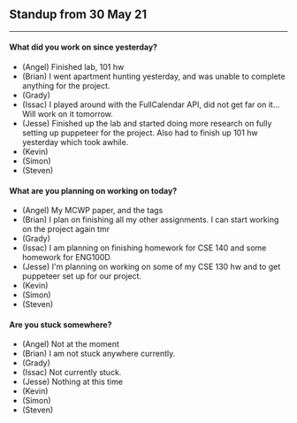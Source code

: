 ## Standup from 30 May 21

--- 

#### What did you work on since yesterday?
- (Angel) Finished lab, 101 hw
- (Brian) I went apartment hunting yesterday, and was unable to complete anything for the project.
- (Grady) 
- (Issac) I played around with the FullCalendar API, did not get far on it... Will work on it tomorrow.
- (Jesse) Finished up the lab and started doing more research on fully setting up puppeteer for the project. Also had to finish up 101 hw yesterday which took awhile.
- (Kevin) 
- (Simon) 
- (Steven) 

#### What are you planning on working on today?
- (Angel) My MCWP paper, and the tags
- (Brian) I plan on finishing all my other assignments. I can start working on the project again tmr
- (Grady) 
- (Issac) I am planning on finishing homework for CSE 140 and some homework for ENG100D
- (Jesse) I'm planning on working on some of my CSE 130 hw and to get puppeteer set up for our project.
- (Kevin) 
- (Simon) 
- (Steven) 

#### Are you stuck somewhere?
- (Angel) Not at the moment
- (Brian) I am not stuck anywhere currently.
- (Grady) 
- (Issac) Not currently stuck.
- (Jesse) Nothing at this time
- (Kevin) 
- (Simon) 
- (Steven) 